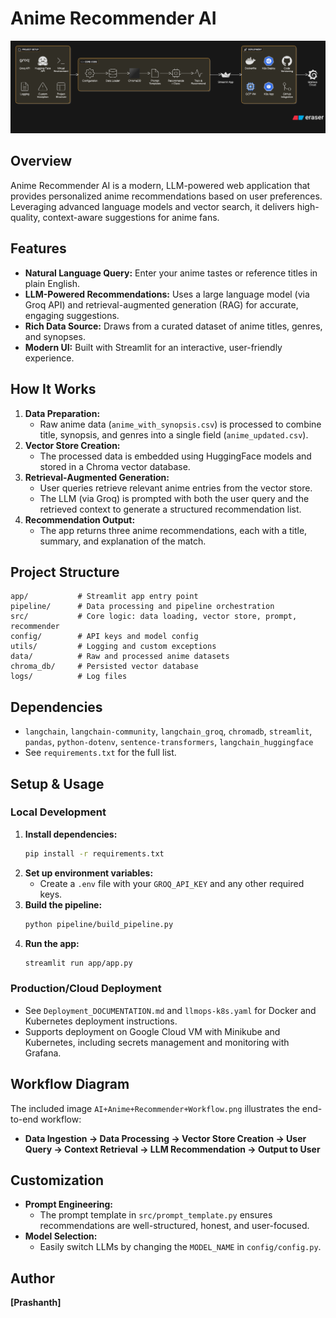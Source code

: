 # Anime Recommender AI

![Workflow Diagram](AI+Anime+Recommender+Workflow.png)

## Overview
Anime Recommender AI is a modern, LLM-powered web application that provides personalized anime recommendations based on user preferences. Leveraging advanced language models and vector search, it delivers high-quality, context-aware suggestions for anime fans.

## Features
- **Natural Language Query:** Enter your anime tastes or reference titles in plain English.
- **LLM-Powered Recommendations:** Uses a large language model (via Groq API) and retrieval-augmented generation (RAG) for accurate, engaging suggestions.
- **Rich Data Source:** Draws from a curated dataset of anime titles, genres, and synopses.
- **Modern UI:** Built with Streamlit for an interactive, user-friendly experience.

## How It Works
1. **Data Preparation:**
   - Raw anime data (`anime_with_synopsis.csv`) is processed to combine title, synopsis, and genres into a single field (`anime_updated.csv`).
2. **Vector Store Creation:**
   - The processed data is embedded using HuggingFace models and stored in a Chroma vector database.
3. **Retrieval-Augmented Generation:**
   - User queries retrieve relevant anime entries from the vector store.
   - The LLM (via Groq) is prompted with both the user query and the retrieved context to generate a structured recommendation list.
4. **Recommendation Output:**
   - The app returns three anime recommendations, each with a title, summary, and explanation of the match.

## Project Structure
```
app/           # Streamlit app entry point
pipeline/      # Data processing and pipeline orchestration
src/           # Core logic: data loading, vector store, prompt, recommender
config/        # API keys and model config
utils/         # Logging and custom exceptions
data/          # Raw and processed anime datasets
chroma_db/     # Persisted vector database
logs/          # Log files
```

## Dependencies
- `langchain`, `langchain-community`, `langchain_groq`, `chromadb`, `streamlit`, `pandas`, `python-dotenv`, `sentence-transformers`, `langchain_huggingface`
- See `requirements.txt` for the full list.

## Setup & Usage
### Local Development
1. **Install dependencies:**
   ```bash
   pip install -r requirements.txt
   ```
2. **Set up environment variables:**
   - Create a `.env` file with your `GROQ_API_KEY` and any other required keys.
3. **Build the pipeline:**
   ```bash
   python pipeline/build_pipeline.py
   ```
4. **Run the app:**
   ```bash
   streamlit run app/app.py
   ```

### Production/Cloud Deployment
- See `Deployment_DOCUMENTATION.md` and `llmops-k8s.yaml` for Docker and Kubernetes deployment instructions.
- Supports deployment on Google Cloud VM with Minikube and Kubernetes, including secrets management and monitoring with Grafana.

## Workflow Diagram
The included image `AI+Anime+Recommender+Workflow.png` illustrates the end-to-end workflow:
- **Data Ingestion → Data Processing → Vector Store Creation → User Query → Context Retrieval → LLM Recommendation → Output to User**

## Customization
- **Prompt Engineering:**
  - The prompt template in `src/prompt_template.py` ensures recommendations are well-structured, honest, and user-focused.
- **Model Selection:**
  - Easily switch LLMs by changing the `MODEL_NAME` in `config/config.py`.



## Author
**[Prashanth]**

